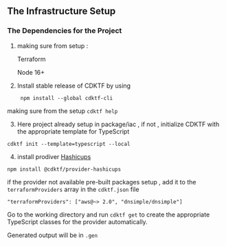 ## The Infrastructure Setup

### The Dependencies for the Project
1. making sure from setup :

    Terraform

    Node 16+


2. Install stable release of CDKTF by using


        npm install --global cdktf-cli

making sure from the setup ``cdktf help``

3. Here project already setup in package/iac , if not , initialize CDKTF with the appropriate template for TypeScript

``cdktf init --template=typescript --local``

4. install prodiver [Hashicups](https://registry.terraform.io/providers/hashicorp/hashicups/latest/docs)

``npm install @cdktf/provider-hashicups``

if the provider not available pre-built packages setup , add it to the ``terraformProviders`` array in the ``cdktf.json`` file

``"terraformProviders": ["aws@~> 2.0", "dnsimple/dnsimple"]``

Go to the working directory and run ``cdktf get`` to create the appropriate TypeScript classes for the provider automatically.

Generated output will be in ``.gen``
